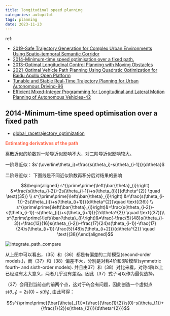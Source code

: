 ```yaml
---
title: longitudinal speed planning
categories: autopilot
tags: planning
date: 2023-11-23
---
```


ref:

- [2019-Safe Trajectory Generation for Complex Urban Environments Using Spatio-temporal Semantic Corridor](https://arxiv.org/abs/1906.09788)
- [2014-Minimum-time speed optimisation over a fixed path.](https://web.stanford.edu/~boyd/papers/pdf/speed_opt.pdf)
- [2013-Optimal Longitudinal Control Planning with Moving Obstacles](https://motion.cs.illinois.edu/papers/IVS2013-Johnson-optimal.pdf)
- [2021-Optimal Vehicle Path Planning Using Quadratic Optimization for Baidu Apollo Open Platform](https://arxiv.org/pdf/2112.02132.pdf)
- [Tunable and Stable Real-Time Trajectory Planning for Urban Autonomous Driving-96](https://www.google.com.hk/url?sa=t&rct=j&q=&esrc=s&source=web&cd=&cad=rja&uact=8&ved=2ahUKEwjNxtv19LWCAxVTMN4KHdjaDSEQFnoECBgQAQ&url=https%3A%2F%2Fscholar.archive.org%2Fwork%2F2yocreagkzatpiextpu7winily%2Faccess%2Fwayback%2Fhttps%3A%2F%2Fs3-eu-west-1.amazonaws.com%2Fpstorage-cmu-348901238291901%2F12043784%2Ffile.pdf&usg=AOvVaw1fIx8YiIqLhMQDT2L4CYah&opi=89978449)
- [Efficient Mixed-Integer Programming for Longitudinal and Lateral Motion Planning of Autonomous Vehicles-42](https://www.google.com.hk/url?sa=t&rct=j&q=&esrc=s&source=web&cd=&cad=rja&uact=8&ved=2ahUKEwjNxtv19LWCAxVTMN4KHdjaDSEQFnoECBkQAQ&url=https%3A%2F%2Fmediatum.ub.tum.de%2Fdoc%2F1451842%2F930497592365.pdf&usg=AOvVaw32bgs0Z1yzwX000xRpyXvE&opi=89978449)

## 2014-Minimum-time speed optimisation over a fixed path

- [global_racetrajectory_optimization](https://github.com/TUMFTM/global_racetrajectory_optimization)

**<font color='Tomato'>Estimating derivatives of the path</font>**

离散近似的阶数对一阶导近似影响不大，对二阶导近似影响较大。

一阶导近似：$s'(\overline\theta_i)=\frac{s(\theta_i)-s(\theta_{i-1})}{d\theta}$

二阶导近似： 下图线是不同近似阶数再积分后对结果的影响

$$\begin{aligned} s^{\prime\prime}\left(\bar{\theta}_{i}\right) &=\frac{s(\theta_{i-2})-2s(\theta_{i-1})+s(\theta_{i})}{d\theta^{2}} \quad \text{(35)} \\
s^{\prime\prime}\left(\bar{\theta}_{i}\right) &=\frac{s(\theta_{i-1})-2s(\theta_{i})+s(\theta_{i+1})}{d\theta^{2}}\quad \text{(36)} \\
s^{\prime\prime}\left(\bar{\theta}_{i}\right)&=\frac{s(\theta_{i-2})-s(\theta_{i-1})-s(\theta_{i})+s(\theta_{i+1})}{2d\theta^{2}}  \quad \text{(37)}\\
s^{\prime\prime}\left(\bar{\theta}_{i}\right)&=\frac{-\frac{5}{48}s(\theta_{i-3})+\frac{13}{16}s(\theta_{i-2})-\frac{17}{24}s(\theta_{i-1})-\frac{17}{24}s(\theta_{i+1})-\frac{5}{48}s(\theta_{i+2})}{d\theta^{2}} \quad \text{(38)}\end{aligned}$$

![integrate_path_compare](https://cdn.jsdelivr.net/gh/YeeKal/img_land/blog/11/integrate_path_compare.png)

从上图中可以看出，（35）和（36）都是有偏差的二阶模型(second-order models,)，而（37）和（38）偏差不大，分别是对称4阶和6阶模型(symmetric fourth- and sixth-order models). 并且由37）和（38）对比来看，对称4阶以上已经没有太大意义，两者几乎没有差距。因此（37）式子可以作为最优选择。

（37）会用到当前点的前两个点，这对于$\theta_1$会有问题，因此创造一个虚拟点$s(\theta_{-1})=2s(0)-s(\theta_1)$, 由此可得：

$$s^{\prime\prime}(\bar{\theta}_{1})={\frac{{\frac{1}{2}}s(0)-s(\theta_{1})+{\frac{1}{2}}s(\theta_{2})}{d\theta^{2}}}$$

